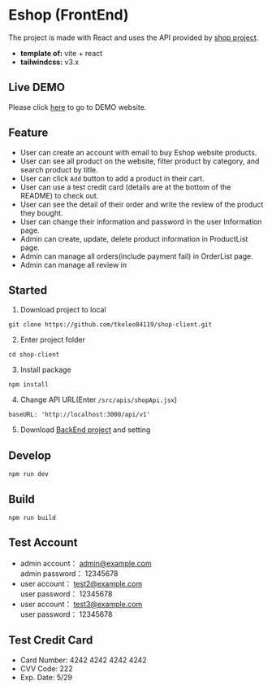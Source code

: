 # Eshop (FrontEnd)

The project is made with React and uses the API provided by [shop project](https://github.com/tkoleo84119/shop/tree/main).

- **template of:** vite + react
- **tailwindcss:** v3.x

## Live DEMO
Please click [here](https://kerwin-eshop.netlify.app/) to go to DEMO website.

## Feature

- User can create an account with email to buy Eshop website products.
- User can see all product on the website, filter product by category, and search product by title.
- User can click `Add` button to add a product in their cart.
- User can use a test credit card (details are at the bottom of the README) to check out.
- User can see the detail of their order and write the review of the product they bought.
- User can change their information and password in the user Information page.
- Admin can create, update, delete product information in ProductList page.
- Admin can manage all orders(include payment fail) in OrderList page.
- Admin can manage all review in 

## Started
1. Download project to local
```
git clone https://github.com/tkoleo84119/shop-client.git
```
2. Enter project folder
```
cd shop-client
```
3. Install package
```
npm install
```
4. Change API URL(Enter `/src/apis/shopApi.jsx`)
```
baseURL: 'http://localhost:3000/api/v1'
```
5. Download [BackEnd project](https://github.com/tkoleo84119/shop/tree/main) and setting  

## Develop
```
npm run dev
```

## Build
```
npm run build
```

## Test Account
* admin account： admin@example.com  
  admin password： 12345678
* user account： test2@example.com  
  user password： 12345678
* user account： test3@example.com  
  user password： 12345678  

## Test Credit Card
* Card Number: 4242 4242 4242 4242
* CVV Code: 222
* Exp. Date: 5/29

